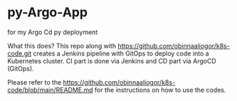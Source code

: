 # py-Argo-App
for my Argo Cd py deployment 



What this does?
This repo along with https://github.com/obinnaaliogor/k8s-code.git creates a Jenkins pipeline with GitOps to deploy code into a Kubernetes cluster. CI part is done via Jenkins and CD part via ArgoCD (GitOps).

Please refer to the https://github.com/obinnaaliogor/k8s-code/blob/main/README.md for the instructions on how to use the codes.
